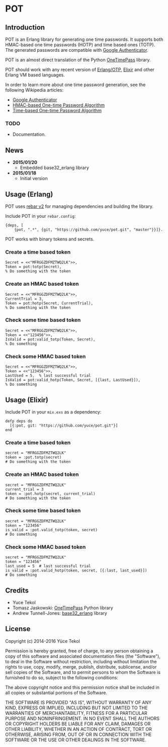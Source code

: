 # POT

## Introduction

POT is an Erlang library for generating one time passwords. It supports both HMAC-based one time passwords (HOTP) and time based ones (TOTP). The generated passwords are compatible with [Google Authenticator](http://en.wikipedia.org/wiki/Google_Authenticator).

POT is an almost direct translation of the Python [OneTimePass](https://github.com/tadeck/onetimepass) library.

POT should work with any recent version of [Erlang/OTP](http://www.erlang.org/), [Elixir](http://elixir-lang.org/) and other Erlang VM based languages.

In order to learn more about one time password generation, see the following Wikipedia articles:

- [Google Authenticator](http://en.wikipedia.org/wiki/Google_Authenticator)
- [HMAC-based One-time Password Algorithm](http://en.wikipedia.org/wiki/HMAC-based_One-time_Password_Algorithm)
- [Time-based One-time Password Algorithm](http://en.wikipedia.org/wiki/Time-based_One-time_Password_Algorithm)

### TODO

- Documentation.

## News

- **2015/01/20**
  - Embedded base32_erlang library
- **2015/01/18**
  - Initial version


## Usage (Erlang)

POT uses [rebar v2](https://github.com/rebar/rebar) for managing dependencies and building the library.

Include POT in your `rebar.config`:

    {deps, [
        {pot, ".*", {git, "https://github.com/yuce/pot.git", "master"}}]}.

POT works with binary tokens and secrets.

### Create a time based token

    Secret = <<"MFRGGZDFMZTWQ2LK">>,
    Token = pot:totp(Secret),
    % Do something with the token

### Create an HMAC based token

    Secret = <<"MFRGGZDFMZTWQ2LK">>,
    CurrentTrial = 3,
    Token = pot:hotp(Secret, CurrentTrial),
    % Do something with the token

### Check some time based token

    Secret = <<"MFRGGZDFMZTWQ2LK">>,
    Token = <<"123456">>,
    IsValid = pot:valid_totp(Token, Secret),
    % Do something

### Check some HMAC based token

    Secret = <<"MFRGGZDFMZTWQ2LK">>,
    Token = <<"123456">>,
    LastUsed = 5,  % last successful trial
    IsValid = pot:valid_hotp(Token, Secret, [{last, LastUsed}]),
    % Do something

## Usage (Elixir)

Include POT in your `mix.exs` as a dependency:

    defp deps do
      [{:pot, git: "https://github.com/yuce/pot.git"}]
    end

### Create a time based token

    secret = "MFRGGZDFMZTWQ2LK"
    token = :pot.totp(secret)
    # Do something with the token

### Create an HMAC based token

    secret = "MFRGGZDFMZTWQ2LK"
    current_trial = 3
    token = :pot.hotp(secret, current_trial)
    # Do something with the token

### Check some time based token

    secret = "MFRGGZDFMZTWQ2LK"
    token = "123456"
    is_valid = :pot.valid_totp(token, secret)
    # Do something

### Check some HMAC based token

    secret = "MFRGGZDFMZTWQ2LK"
    token = "123456"
    last_used = 5  # last successful trial
    is_valid = :pot.valid_hotp(token, secret, [{:last, last_used}])
    # Do something

## Credits

- Yuce Tekol
- Tomasz Jaskowski: [OneTimePass](https://github.com/tadeck/onetimepass) Python library
- Andrew Tunnell-Jones: [base32_erlang](https://github.com/aetrion/base32_erlang) library


## License

Copyright (c) 2014-2016 Yüce Tekol

Permission is hereby granted, free of charge, to any person obtaining a copy of this software
and associated documentation files (the "Software"), to deal in the Software without
restriction, including without limitation the rights to use, copy, modify, merge, publish,
distribute, sublicense, and/or sell copies of the Software, and to permit persons to whom the
Software is furnished to do so, subject to the following conditions:

The above copyright notice and this permission notice shall be included in all copies or
substantial portions of the Software.

THE SOFTWARE IS PROVIDED "AS IS", WITHOUT WARRANTY OF ANY KIND, EXPRESS OR IMPLIED, INCLUDING
BUT NOT LIMITED TO THE WARRANTIES OF MERCHANTABILITY, FITNESS FOR A PARTICULAR PURPOSE AND
NONINFRINGEMENT. IN NO EVENT SHALL THE AUTHORS OR COPYRIGHT HOLDERS BE LIABLE FOR ANY CLAIM,
DAMAGES OR OTHER LIABILITY, WHETHER IN AN ACTION OF CONTRACT, TORT OR OTHERWISE, ARISING FROM,
OUT OF OR IN CONNECTION WITH THE SOFTWARE OR THE USE OR OTHER DEALINGS IN THE SOFTWARE.
